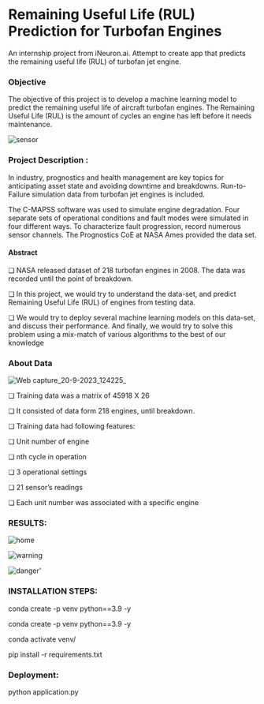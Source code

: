# Remaining Useful Life (RUL) Prediction for Turbofan Engines

An internship project from iNeuron.ai. Attempt to create app that predicts the remaining useful life (RUL) of turbofan jet engine.

### Objective
The objective of this project is to develop a machine learning model to predict the remaining useful life of aircraft turbofan engines. The Remaining Useful Life (RUL) is the amount of cycles an engine has left before it needs maintenance.

![sensor](https://github.com/Romachauhan1607/Pred_maintainance-Project/assets/90463649/81d74b8f-374e-48ee-9a14-316d71a256a2)


### Project Description :
In industry, prognostics and health management are key topics for anticipating asset state and avoiding downtime and breakdowns. Run-to-Failure simulation data from turbofan jet engines is included.

The C-MAPSS software was used to simulate engine degradation. Four separate sets of operational conditions and fault modes were simulated in four different ways. To characterize fault progression, record numerous sensor channels. The Prognostics CoE at NASA Ames provided the data set.

  #### Abstract
❏ NASA released dataset of 218 turbofan 
engines in 2008. The data was recorded until 
the point of breakdown. 

❏ In this project, we would try to understand 
the data-set, and predict Remaining Useful 
Life (RUL) of engines from testing data. 

❏ We would try to deploy several machine 
learning models on this data-set, and discuss 
their performance. And finally, we would try 
to solve this problem using a mix-match of 
various algorithms to the best of our knowledge

### About Data  
![Web capture_20-9-2023_124225_](https://github.com/Romachauhan1607/Pred_maintainance-Project/assets/90463649/56260092-9a2f-4371-995d-2de114e6eb2e)

❏ Training data was a matrix of 45918 X 26                                              

❏ It consisted of data form 218 engines, until 
breakdown.

❏ Training data had following features:

❏ Unit number of engine

❏ nth cycle in operation

❏ 3 operational settings

❏ 21 sensor’s readings

❏ Each unit number was associated with a 
specific engine


### RESULTS:

![home](https://github.com/Romachauhan1607/Pred_maintainance-Project/assets/90463649/14fe98e3-ed05-4e26-bac9-36b0343eca33)



![warning](https://github.com/Romachauhan1607/Pred_maintainance-Project/assets/90463649/e6e557c6-8beb-4bb6-941c-52c8bdf259c1)



![danger'](https://github.com/Romachauhan1607/Pred_maintainance-Project/assets/90463649/5c36ead3-b910-4faa-9d3f-55b82220125f)

### INSTALLATION STEPS:
conda create -p venv python==3.9 -y

conda create -p venv python==3.9 -y

conda activate venv/

pip install -r requirements.txt

### Deployment:

python application.py











